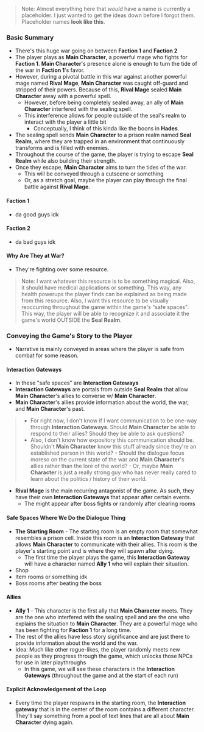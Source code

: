 
> Note: Almost everything here that *would* have a name is currently a placeholder. I just wanted to get the ideas down before I forgot them. Placeholder names **look like this**.

### Basic Summary

- There's this huge war going on between **Faction 1** and **Faction 2**
- The player plays as **Main Character**, a powerful mage who fights for **Faction 1**. **Main Character**'s presence alone is enough to turn the tide of the war in **Faction 1**'s favor.
- However, during a pivotal battle in this war against another powerful mage named **Rival Mage**, **Main Character** was caught off-guard and stripped of their powers. Because of this, **Rival Mage** sealed **Main Character** away with a powerful spell.
	- However, before being completely sealed away, an ally of **Main Character** interfered with the sealing spell.
	- This interference allows for people outside of the seal's realm to interact with the player a little bit
		- Conceptually, I think of this kinda like the boons in **Hades**.
- The sealing spell sends **Main Character** to a prison realm named **Seal Realm**, where they are trapped in an environment that continuously transforms and is filled with enemies.
- Throughout the course of the game, the player is trying to escape **Seal Realm** while also building their strength.
- Once they escape, **Main Character** aims to turn the tides of the war.
	- This will be conveyed through a cutscene or something
	- Or, as a stretch goal, maybe the player can play through the final battle against **Rival Mage**.

#### Faction 1
- da good guys idk

#### Faction 2
- da bad guys idk

#### Why Are They at War?
- They're fighting over some resource.

> Note: I want whatever this resource is to be something magical. Also, it should have medical applications or something. This way, any health powerups the player finds can be explained as being made from this resource. Also, I want this resource to be visually reoccurring throughout the game within the game's "safe spaces". This way, the player will be able to recognize it and associate it the game's world OUTSIDE the **Seal Realm**.

### Conveying the Game's Story to the Player

- Narrative is mainly conveyed in areas where the player is safe from combat for some reason.

#### Interaction Gateways
- In these "safe spaces" are **Interaction Gateways**
- **Interaction Gateways** are portals from outside **Seal Realm** that allow **Main Character**'s allies to converse w/ **Main Character**.
- **Main Character**'s allies provide information about the world, the war, and **Main Character**'s past.

> - For right now, I don't know if I want communication to be one-way through **Interaction Gateways**. Should **Main Character** be able to respond to their allies? Should they be able to ask questions?
> - Also, I don't know how expository this communication should be. Shouldn't **Main Character** know this stuff already since they're an established person in this world?
	- Should the dialogue focus moreso on the current state of the war and **Main Character**'s allies rather than the lore of the world?
	- Or, maybe **Main Character** is just a really strong guy who has never really cared to learn about the politics / history of their world.

- **Rival Mage** is the main recurring antagonist of the game. As such, they have their own **Interaction Gateways** that appear after certain events.
	- The might appear after boss fights or randomly after clearing rooms
#### Safe Spaces Where We Do the Dialogue Thing
- **The Starting Room** - The starting room is an empty room that somewhat resembles a prison cell. Inside this room is an **Interaction Gateway** that allows **Main Character** to communicate with their allies. This room is the player's starting point and is where they will spawn after dying.
	- The first time the player plays the game, this **Interaction Gateway** will have a character named **Ally 1** who will explain their situation.
- Shop
- Item rooms or something idk
- Boss rooms after beating the boss

#### Allies
- **Ally 1** - This character is the first ally that **Main Character** meets. They are the one who interfered with the sealing spell and are the one who explains the situation to **Main Character**. They are a powerful mage who has been fighting for **Faction 1** for a long time.
- The rest of the allies have less story significance and are just there to provide information about the world and the war.
- Idea: Much like other rogue-likes, the player randomly meets new people as they progress through the game, which unlocks those NPCs for use in later playthroughs
	- In this game, we will see these characters in the **Interaction Gateways** (throughout the game and at the start of each run)

#### Explicit Acknowledgement of the Loop
- Every time the player respawns in the starting room, the **Interaction gateway** that is in the center of the room contains a different character. They'll say something from a pool of text lines that are all about **Main Character** dying again.
